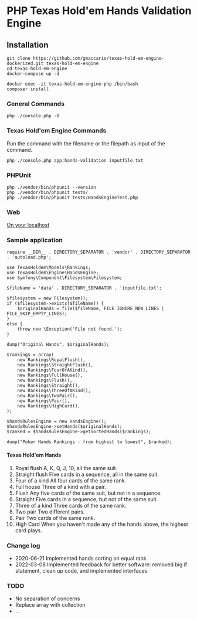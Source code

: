 # PHP Texas Hold'em Hands Validation Engine

## Installation
```
git clone https://github.com/gmaccario/texas-hold-em-engine-dockerized.git texas-hold-em-engine
cd texas-hold-em-engine
docker-compose up -d

docker exec -it texas-hold-em-engine-php /bin/bash
composer install
```

### General Commands
```
php ./console.php -V
```

### Texas Hold'em Engine Commands
Run the command with the filename or the filepath as input of the command. 
```
php ./console.php app:hands-validation inputfile.txt
```

### PHPUnit
```
php ./vendor/bin/phpunit --version
php ./vendor/bin/phpunit tests/
php ./vendor/bin/phpunit tests/HandsEngineTest.php
```

### Web
[On your localhost](http://localhost/application.php)

### Sample application
```
require __DIR__ . DIRECTORY_SEPARATOR . 'vendor' . DIRECTORY_SEPARATOR . 'autoload.php';

use TexasHoldem\Models\Rankings;
use TexasHoldem\Engine\HandsEngine;
use Symfony\Component\Filesystem\Filesystem;

$fileName = 'data' . DIRECTORY_SEPARATOR . 'inputfile.txt';

$filesystem = new Filesystem();
if ($filesystem->exists($fileName)) {
    $originalHands = file($fileName, FILE_IGNORE_NEW_LINES | FILE_SKIP_EMPTY_LINES);
}
else {
    throw new \Exception('File not found.');
}

dump("Original Hands", $originalHands);

$rankings = array(
    new Rankings\RoyalFlush(),
    new Rankings\StraightFlush(),
    new Rankings\FourOfAKind(),
    new Rankings\FullHouse(),
    new Rankings\Flush(),
    new Rankings\Straight(),
    new Rankings\ThreeOfAKind(),
    new Rankings\TwoPair(),
    new Rankings\Pair(),
    new Rankings\HighCard(),
);

$handsRulesEngine = new HandsEngine();
$handsRulesEngine->setHands($originalHands);
$ranked = $handsRulesEngine->getSortedHands($rankings);

dump("Poker Hands Rankings - from highest to lowest", $ranked);
```

#### Texas Hold'em Hands
1. Royal flush A, K, Q, J, 10, all the same suit.
2. Straight flush Five cards in a sequence, all in the same suit.
3. Four of a kind All four cards of the same rank.
4. Full house Three of a kind with a pair.
5. Flush Any five cards of the same suit, but not in a sequence.
6. Straight Five cards in a sequence, but not of the same suit.
7. Three of a kind Three cards of the same rank.
8. Two pair Two different pairs.
9. Pair Two cards of the same rank.
10. High Card When you haven't made any of the hands above, the highest card plays.

### Change log
* 2020-06-21 Implemented hands sorting on equal rank
* 2022-03-08 Implemented feedback for better software: removed big if statement, clean up code, and implemented interfaces

### TODO
* No separation of concerns
* Replace array with collection
* ...
